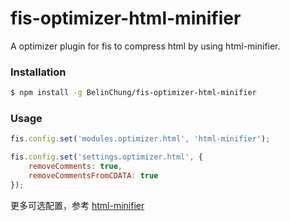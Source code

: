 # fis-optimizer-html-minifier

A optimizer plugin for fis to compress html by using html-minifier.

### Installation

``` bash
$ npm install -g BelinChung/fis-optimizer-html-minifier
```

### Usage

``` javascript
fis.config.set('modules.optimizer.html', 'html-minifier');

fis.config.set('settings.optimizer.html', {
    removeComments: true,
    removeCommentsFromCDATA: true
});
```

更多可选配置，参考 [html-minifier](https://github.com/kangax/html-minifier)
